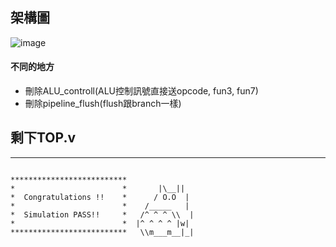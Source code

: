 ## 架構圖

![image](https://github.com/f14106032ncku/CPU_vsd_2024/blob/main/architecture_ref.png)
#### 不同的地方
* 刪除ALU_controll(ALU控制訊號直接送opcode, fun3, fun7)
* 刪除pipeline_flush(flush跟branch一樣)

## 剩下TOP.v

---

```
            
**************************               
*                        *       |\__||  
*  Congratulations !!    *      / O.O  | 
*                        *    /_____   | 
*  Simulation PASS!!     *   /^ ^ ^ \\  |
*                        *  |^ ^ ^ ^ |w| 
**************************   \\m___m__|_|

```
